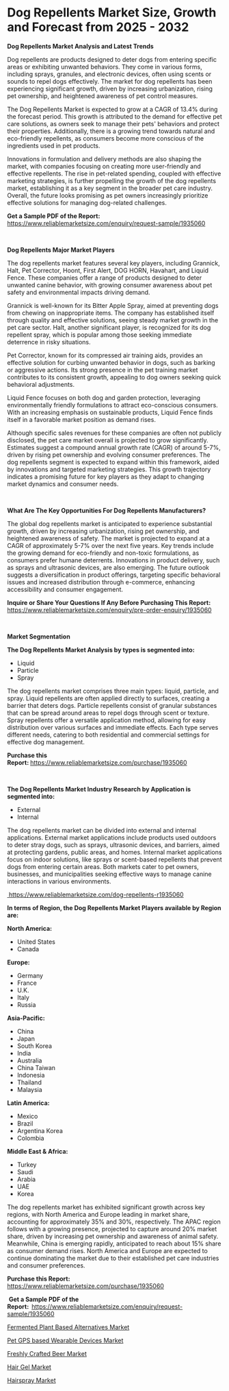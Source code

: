 <p><h1>Dog Repellents Market Size, Growth and Forecast from 2025 - 2032</h1></p><p><strong>Dog Repellents Market Analysis and Latest Trends</strong></p>
<p><p>Dog repellents are products designed to deter dogs from entering specific areas or exhibiting unwanted behaviors. They come in various forms, including sprays, granules, and electronic devices, often using scents or sounds to repel dogs effectively. The market for dog repellents has been experiencing significant growth, driven by increasing urbanization, rising pet ownership, and heightened awareness of pet control measures.</p><p>The Dog Repellents Market is expected to grow at a CAGR of 13.4% during the forecast period. This growth is attributed to the demand for effective pet care solutions, as owners seek to manage their pets' behaviors and protect their properties. Additionally, there is a growing trend towards natural and eco-friendly repellents, as consumers become more conscious of the ingredients used in pet products. </p><p>Innovations in formulation and delivery methods are also shaping the market, with companies focusing on creating more user-friendly and effective repellents. The rise in pet-related spending, coupled with effective marketing strategies, is further propelling the growth of the dog repellents market, establishing it as a key segment in the broader pet care industry. Overall, the future looks promising as pet owners increasingly prioritize effective solutions for managing dog-related challenges.</p></p>
<p><strong>Get a Sample PDF of the Report:&nbsp;</strong> <a href="https://www.reliablemarketsize.com/enquiry/request-sample/1935060?utm_campaign=1991&utm_medium=2&utm_source=Github&utm_content=ia&utm_term=05022025&utm_id=dog-repellents">https://www.reliablemarketsize.com/enquiry/request-sample/1935060</a></p>
<p>&nbsp;</p>
<p><strong>Dog Repellents Major Market Players</strong></p>
<p><p>The dog repellents market features several key players, including Grannick, Halt, Pet Corrector, Hoont, First Alert, DOG HORN, Havahart, and Liquid Fence. These companies offer a range of products designed to deter unwanted canine behavior, with growing consumer awareness about pet safety and environmental impacts driving demand.</p><p>Grannick is well-known for its Bitter Apple Spray, aimed at preventing dogs from chewing on inappropriate items. The company has established itself through quality and effective solutions, seeing steady market growth in the pet care sector. Halt, another significant player, is recognized for its dog repellent spray, which is popular among those seeking immediate deterrence in risky situations.</p><p>Pet Corrector, known for its compressed air training aids, provides an effective solution for curbing unwanted behavior in dogs, such as barking or aggressive actions. Its strong presence in the pet training market contributes to its consistent growth, appealing to dog owners seeking quick behavioral adjustments.</p><p>Liquid Fence focuses on both dog and garden protection, leveraging environmentally friendly formulations to attract eco-conscious consumers. With an increasing emphasis on sustainable products, Liquid Fence finds itself in a favorable market position as demand rises.</p><p>Although specific sales revenues for these companies are often not publicly disclosed, the pet care market overall is projected to grow significantly. Estimates suggest a compound annual growth rate (CAGR) of around 5-7%, driven by rising pet ownership and evolving consumer preferences. The dog repellents segment is expected to expand within this framework, aided by innovations and targeted marketing strategies. This growth trajectory indicates a promising future for key players as they adapt to changing market dynamics and consumer needs.</p></p>
<p>&nbsp;</p>
<p><strong>What Are The Key Opportunities For Dog Repellents Manufacturers?</strong></p>
<p><p>The global dog repellents market is anticipated to experience substantial growth, driven by increasing urbanization, rising pet ownership, and heightened awareness of safety. The market is projected to expand at a CAGR of approximately 5-7% over the next five years. Key trends include the growing demand for eco-friendly and non-toxic formulations, as consumers prefer humane deterrents. Innovations in product delivery, such as sprays and ultrasonic devices, are also emerging. The future outlook suggests a diversification in product offerings, targeting specific behavioral issues and increased distribution through e-commerce, enhancing accessibility and consumer engagement.</p></p>
<p><strong>Inquire or Share Your Questions If Any Before Purchasing This Report:</strong> <a href="https://www.reliablemarketsize.com/enquiry/pre-order-enquiry/1935060?utm_campaign=1991&utm_medium=2&utm_source=Github&utm_content=ia&utm_term=05022025&utm_id=dog-repellents">https://www.reliablemarketsize.com/enquiry/pre-order-enquiry/1935060</a></p>
<p>&nbsp;</p>
<p><strong>Market Segmentation</strong></p>
<p><strong>The Dog Repellents Market Analysis by types is segmented into:</strong></p>
<p><ul><li>Liquid</li><li>Particle</li><li>Spray</li></ul></p>
<p><p>The dog repellents market comprises three main types: liquid, particle, and spray. Liquid repellents are often applied directly to surfaces, creating a barrier that deters dogs. Particle repellents consist of granular substances that can be spread around areas to repel dogs through scent or texture. Spray repellents offer a versatile application method, allowing for easy distribution over various surfaces and immediate effects. Each type serves different needs, catering to both residential and commercial settings for effective dog management.</p></p>
<p><strong>Purchase this Report:&nbsp;</strong><a href="https://www.reliablemarketsize.com/purchase/1935060?utm_campaign=1991&utm_medium=2&utm_source=Github&utm_content=ia&utm_term=05022025&utm_id=dog-repellents">https://www.reliablemarketsize.com/purchase/1935060</a></p>
<p>&nbsp;</p>
<p><strong>The Dog Repellents Market Industry Research by Application is segmented into:</strong></p>
<p><ul><li>External</li><li>Internal</li></ul></p>
<p><p>The dog repellents market can be divided into external and internal applications. External market applications include products used outdoors to deter stray dogs, such as sprays, ultrasonic devices, and barriers, aimed at protecting gardens, public areas, and homes. Internal market applications focus on indoor solutions, like sprays or scent-based repellents that prevent dogs from entering certain areas. Both markets cater to pet owners, businesses, and municipalities seeking effective ways to manage canine interactions in various environments.</p></p>
<p><a href="https://www.reliablemarketsize.com/dog-repellents-r1935060?utm_campaign=1991&utm_medium=2&utm_source=Github&utm_content=ia&utm_term=05022025&utm_id=dog-repellents">&nbsp;https://www.reliablemarketsize.com/dog-repellents-r1935060</a></p>
<p><strong>In terms of Region, the Dog Repellents Market Players available by Region are:</strong></p>
<p>
    <p> <strong> North America: </strong>
        <ul>
            <li>United States</li>
            <li>Canada</li>
        </ul>
        </p> 
    <p> <strong> Europe: </strong>
        <ul>
            <li>Germany</li>
            <li>France</li>
            <li>U.K.</li>
            <li>Italy</li>
            <li>Russia</li>
        </ul>
        </p> 
    <p> <strong> Asia-Pacific: </strong>
        <ul>
            <li>China</li>
            <li>Japan</li>
            <li>South Korea</li>
            <li>India</li>
            <li>Australia</li>
            <li>China Taiwan</li>
            <li>Indonesia</li>
            <li>Thailand</li>
            <li>Malaysia</li>
        </ul>
        </p> 
    <p> <strong> Latin America: </strong>
        <ul>
            <li>Mexico</li>
            <li>Brazil</li>
            <li>Argentina Korea</li>
            <li>Colombia</li>
        </ul>
        </p> 
    <p> <strong> Middle East & Africa: </strong>
        <ul>
            <li>Turkey</li>
            <li>Saudi</li>
            <li>Arabia</li>
            <li>UAE</li>
            <li>Korea</li>
        </ul>
    </p>
    </p>
<p><p>The dog repellents market has exhibited significant growth across key regions, with North America and Europe leading in market share, accounting for approximately 35% and 30%, respectively. The APAC region follows with a growing presence, projected to capture around 20% market share, driven by increasing pet ownership and awareness of animal safety. Meanwhile, China is emerging rapidly, anticipated to reach about 15% share as consumer demand rises. North America and Europe are expected to continue dominating the market due to their established pet care industries and consumer preferences.</p></p>
<p><strong>Purchase this Report: </strong><a href="https://www.reliablemarketsize.com/purchase/1935060?utm_campaign=1991&utm_medium=2&utm_source=Github&utm_content=ia&utm_term=05022025&utm_id=dog-repellents">https://www.reliablemarketsize.com/purchase/1935060</a></p>
<p>&nbsp;<strong>Get a Sample PDF of the Report:&nbsp;&nbsp;</strong><a href="https://www.reliablemarketsize.com/enquiry/request-sample/1935060?utm_campaign=1991&utm_medium=2&utm_source=Github&utm_content=ia&utm_term=05022025&utm_id=dog-repellents">https://www.reliablemarketsize.com/enquiry/request-sample/1935060</a></p>
<p><strong></strong></p>
<p><p><a href="https://www.linkedin.com/pulse/fermented-plant-based-alternatives-market-research-report-nyt6c?utm_campaign=1991&utm_medium=2&utm_source=Github&utm_content=ia&utm_term=05022025&utm_id=dog-repellents">Fermented Plant Based Alternatives Market</a></p><p><a href="https://www.linkedin.com/pulse/report-impact-latest-trends-pet-gps-based-wearable-devices-ozexf?utm_campaign=1991&utm_medium=2&utm_source=Github&utm_content=ia&utm_term=05022025&utm_id=dog-repellents">Pet GPS based Wearable Devices Market</a></p><p><a href="https://www.linkedin.com/pulse/dynamics-revenue-generation-freshly-crafted-beer-market-rcrqc?utm_campaign=1991&utm_medium=2&utm_source=Github&utm_content=ia&utm_term=05022025&utm_id=dog-repellents">Freshly Crafted Beer Market</a></p><p><a href="https://github.com/YashRP12/Market-Research-Report-List-7/blob/main/hair-gel-market.md?utm_campaign=1991&utm_medium=2&utm_source=Github&utm_content=ia&utm_term=05022025&utm_id=dog-repellents">Hair Gel Market</a></p><p><a href="https://github.com/hoevealiur4/Market-Research-Report-List-1/blob/main/hairspray-market.md?utm_campaign=1991&utm_medium=2&utm_source=Github&utm_content=ia&utm_term=05022025&utm_id=dog-repellents">Hairspray Market</a></p></p>
